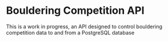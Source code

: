 # Bouldering Competition API

This is a work in progress, an API designed to control bouldering competition data to and from a PostgreSQL database
